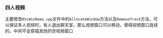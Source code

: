 ### 四人视频

主要修改`RtcWinDemo.cpp`文件中的`AllocateWindow`方法以及`RemoveTrack`方法，可以保证多人视频时，有人退出聊天室，那么视频窗口可以移动，使得视频窗口连续的，中间不会穿插其他的空视频窗口

